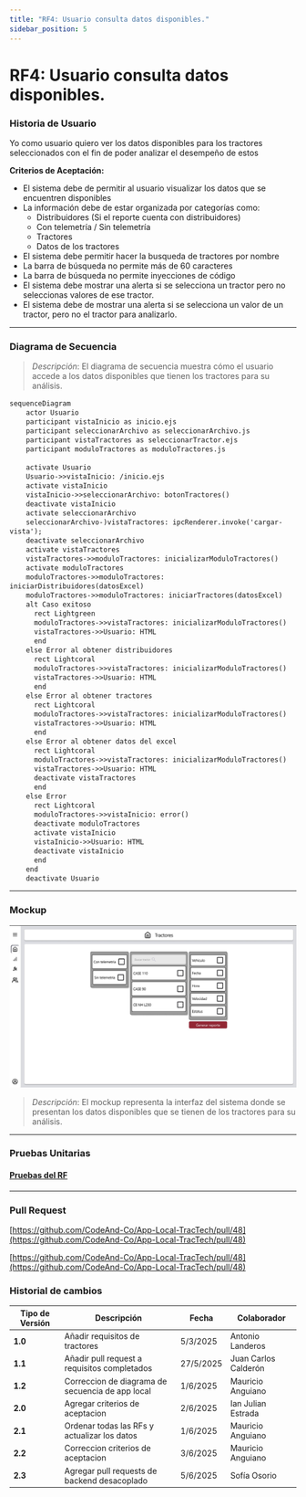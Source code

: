 ```yaml
---
title: "RF4: Usuario consulta datos disponibles."  
sidebar_position: 5
---
```


# RF4: Usuario consulta datos disponibles.

### Historia de Usuario

Yo como usuario quiero ver los datos disponibles para los tractores seleccionados con el fin de poder analizar el desempeño de estos

  **Criterios de Aceptación:**
  - El sistema debe de permitir al usuario visualizar los datos que se encuentren disponibles
  - La información debe de estar organizada por categorías como:
    - Distribuidores (Si el reporte cuenta con distribuidores)
    - Con telemetría / Sin telemetría
    - Tractores
    - Datos de los tractores
  - El sistema debe permitir hacer la busqueda de tractores por nombre
  - La barra de búsqueda no permite más de 60 caracteres
  - La barra de búsqueda no permite inyecciones de código
  - El sistema debe mostrar una alerta si se selecciona un tractor pero no seleccionas valores de ese tractor.
  - El sistema debe de mostrar una alerta si se selecciona un valor de un tractor, pero no el tractor para analizarlo. 
---

### Diagrama de Secuencia

> *Descripción*: El diagrama de secuencia muestra cómo el usuario accede a los datos disponibles que tienen los tractores para su análisis.

```mermaid
sequenceDiagram
    actor Usuario
    participant vistaInicio as inicio.ejs
    participant seleccionarArchivo as seleccionarArchivo.js
    participant vistaTractores as seleccionarTractor.ejs
    participant moduloTractores as moduloTractores.js

    activate Usuario
    Usuario->>vistaInicio: /inicio.ejs
    activate vistaInicio
    vistaInicio->>seleccionarArchivo: botonTractores()
    deactivate vistaInicio
    activate seleccionarArchivo
    seleccionarArchivo-)vistaTractores: ipcRenderer.invoke('cargar-vista');
    deactivate seleccionarArchivo
    activate vistaTractores
    vistaTractores->>moduloTractores: inicializarModuloTractores()
    activate moduloTractores
    moduloTractores->>moduloTractores: iniciarDistribuidores(datosExcel)
    moduloTractores->>moduloTractores: iniciarTractores(datosExcel)
    alt Caso exitoso
      rect Lightgreen
      moduloTractores->>vistaTractores: inicializarModuloTractores()
      vistaTractores->>Usuario: HTML
      end
    else Error al obtener distribuidores
      rect Lightcoral
      moduloTractores->>vistaTractores: inicializarModuloTractores()
      vistaTractores->>Usuario: HTML
      end
    else Error al obtener tractores
      rect Lightcoral
      moduloTractores->>vistaTractores: inicializarModuloTractores()
      vistaTractores->>Usuario: HTML
      end
    else Error al obtener datos del excel
      rect Lightcoral
      moduloTractores->>vistaTractores: inicializarModuloTractores()
      vistaTractores->>Usuario: HTML
      deactivate vistaTractores
      end
    else Error
      rect Lightcoral
      moduloTractores->>vistaInicio: error()
      deactivate moduloTractores
      activate vistaInicio
      vistaInicio->>Usuario: HTML
      deactivate vistaInicio
      end
    end 
    deactivate Usuario

```
---

### Mockup

![Mockup](./mockups/SeleccionaDatos.jpg)

> *Descripción*: El mockup representa la interfaz del sistema donde se presentan los datos disponibles que se tienen de los tractores para su análisis.

---

### Pruebas Unitarias 
#### [Pruebas del RF](https://docs.google.com/spreadsheets/d/1W-JW32dTsfI22-Yl5LydMhiu-oXHH_xo3hWvK6FHeLw/edit?gid=1089355168#gid=1089355168)

---

### Pull Request
[https://github.com/CodeAnd-Co/App-Local-TracTech/pull/48](https://github.com/CodeAnd-Co/App-Local-TracTech/pull/48)

[https://github.com/CodeAnd-Co/App-Local-TracTech/pull/48](https://github.com/CodeAnd-Co/App-Local-TracTech/pull/48)

### Historial de cambios

| **Tipo de Versión** | **Descripción**                            | **Fecha** | **Colaborador**         |
| ------------------- | ------------------------------------------ | --------- | ----------------------- |
| **1.0**             |  Añadir requisitos de tractores            | 5/3/2025  | Antonio Landeros           |
| **1.1**             |  Añadir pull request a requisitos completados | 27/5/2025  | Juan Carlos Calderón|
| **1.2**             |  Correccion de diagrama de secuencia de app local | 1/6/2025  | Mauricio Anguiano|
| **2.0**             |  Agregar criterios de aceptacion | 2/6/2025  | Ian Julian Estrada|
| **2.1**             |  Ordenar todas las RFs y actualizar los datos | 1/6/2025  | Mauricio Anguiano|
| **2.2**             |  Correccion criterios de aceptacion | 3/6/2025  | Mauricio Anguiano|
| **2.3**             |  Agregar pull requests de backend desacoplado | 5/6/2025  | Sofía Osorio|